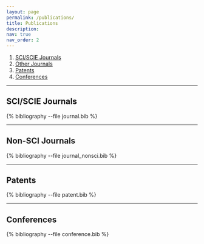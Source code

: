 ```yaml
---
layout: page
permalink: /publications/
title: Publications
description:
nav: true
nav_order: 2
---
```


<!-- _pages/publications.md -->

1. [SCI/SCIE Journals](#sci-scie-journals)
2. [Other Journals](#non-sci-journals)
3. [Patents](#patents)
4. [Conferences](#conferences)

---

## SCI/SCIE Journals

<div class="publications">
{% bibliography --file journal.bib %}
</div>

---

## Non-SCI Journals

<div class="publications">
{% bibliography --file journal_nonsci.bib %}
</div>

---

## Patents

<div class="publications">
{% bibliography --file patent.bib %}
</div>

---

## Conferences

<div class="publications">
{% bibliography --file conference.bib %}
</div>
